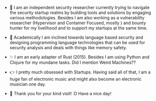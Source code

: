 - 👋 I am an independent security researcher currently trying to navigate the security startup realms by building tools and solutions by engaging various methodologies. Besides I am also working as a vulnerability researcher (Hypervisor and Container Focused, mostly ) and bounty hunter for my livelihood and to support my startups at the same time.
 

- 👀 Academically I am inclined towards language based security and designing programming language technologies that can be used for security analysis and deals with things like memory safety. 
  
- ✨ I am an early adapter of Rust (2015). Besides I am using Python and Clojure for my mundane tasks. Did I mention Weird Machines??

-  👉 I pretty much obsessed with Startups. Having said all of that, I am a huge fan of electronic music and might also become an electronic musician one day.  

- 🌱 Thank you for your kind visit! :D Have a nice day!



<!---
saifnoorprottoy/saifnoorprottoy is a ✨ special ✨ repository because its `README.md` (this file) appears on your GitHub profile.
You can click the Preview link to take a look at your changes.
--->
